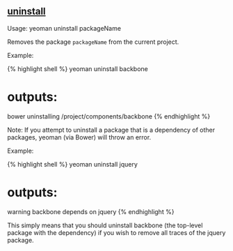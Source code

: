 
## <a href="#uninstall" name="uninstall">uninstall</a>

Usage: yeoman uninstall packageName

Removes the package `packageName` from the current project.

Example:

{% highlight shell %}
yeoman uninstall backbone

# outputs:

bower uninstalling /project/components/backbone
{% endhighlight %}

Note: If you attempt to uninstall a package that is a dependency of other packages, yeoman (via Bower)
will throw an error.

Example:

{% highlight shell %}
yeoman uninstall jquery

# outputs:
warning backbone depends on jquery
{% endhighlight %}

This simply means that you should uninstall backbone (the top-level package with the dependency) if you wish to remove all traces of the jquery package.
